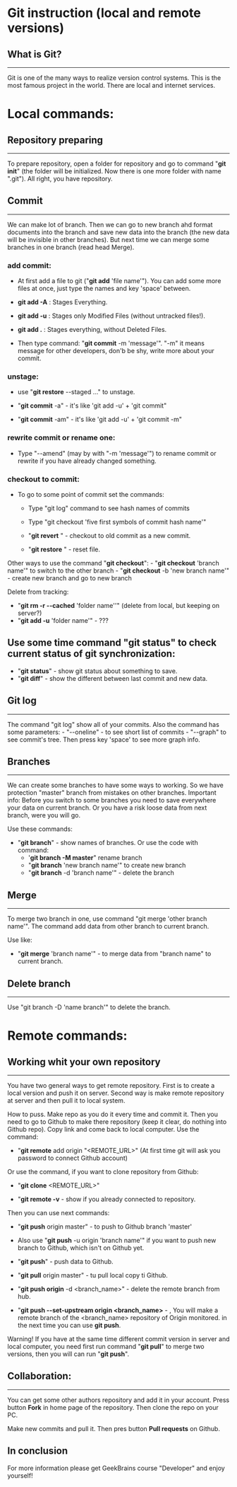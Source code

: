# Git instruction (local and remote versions)


## What is Git?
---

Git is one of the many ways to realize version control systems. This is the most famous project in the world. There are local and internet services.

# Local commands:

## Repository preparing
---

To prepare repository, open a folder for repository and go to command "**git init**" (the folder will be initialized. Now there is one more folder with name ".git"). All right, you have repository.


## Commit
---

We can make lot of branch. Then we can go to new branch ahd format documents into the branch and save new data into the branch (the new data will be invisible in other branches). But next time we can merge some branches in one branch (read head Merge).
### add commit:
- At first add a file to git ("**git add** 'file name'"). You  can add some more files at once, just type the names and key 'space' between.
- **git add -A** : Stages Everything.
- **git add -u** : Stages only Modified Files (without untracked files!).
- **git add .** : Stages everything, without Deleted Files.

- Then type command: "**git commit** -m 'message'". "-m" it means message for other developers, don'b be shy, write more about your commit.
### unstage:
- use "**git restore** --staged <file>..." to unstage.

- "**git commit** -a" - it's like 'git add -u' + 'git commit"
- "**git commit** -am" - it's like 'git add -u' + 'git commit -m"

### rewrite commit or rename one:
- Type "--amend" (may by with "-m 'message'") to rename commit or rewrite if you have already changed something.


### checkout to commit:
- To go to some point of commit set the commands:
    - Type "git log" command to see hash names of commits
    - Type "git checkout 'five first symbols of commit hash name'"

    - "**git revert** <hash>" - checkout to old commit as a new commit.

    - "**git restore** <file>" - reset file.

Other ways to use the command "**git checkout**":
    - "**git checkout** 'branch name'" to switch to the other branch
    - "**git checkout** -b 'new branch name'" - create new branch and go to new branch

Delete from tracking:
- "**git rm -r --cached** 'folder name''" (delete from local, but keeping on server?)
- "**git add -u** 'folder name'" - ???


## Use some time command "**git status**" to check current status of git synchronization:
- "**git status**" - show git status about something to save.
- "**git diff**" - show the different between last commit and new data.


## Git log
---

The command "git log" show all of your commits. Also the command has some parameters:
    - "--oneline" - to see short list of commits
    - "--graph" to see commit's tree. Then press key 'space' to see more graph info.


## Branches
---

We can create some branches to have some ways to working. So we have protection "master" branch from mistakes on other branches.
    Important info:
    Before you switch to some branches you need to save everywhere your data on current branch. Or you have a risk loose data from next branch, were you will go.

Use these commands:

- "**git branch**" - show names of branches. Or use the code with command:
    - '**git branch -M master**" rename branch
    - "**git branch** 'new branch name'" to create new branch
    - "**git branch** -d 'branch name'" - delete the branch


## Merge
---

To merge two branch in one, use command "git merge 'other branch name'". The command add data from other branch to current branch.

Use like:
- "**git merge** 'branch name'" - to merge data from "branch name" to current branch.


## Delete branch
---

Use "git branch -D 'name branch'" to delete the branch.


# Remote commands:

## Working whit your own repository
---

You have two general ways to get remote repository. First is to create a local version and push it on server. Second way is make remote repository at server and then pull it to local system.

How to puss.
Make repo as you do it  every time and commit it.
Then you need to go to Github to make there repository (keep it clear, do nothing into Github repo). Copy link and come back to local computer.
Use the command:

- "**git remote** add origin  "<REMOTE_URL>" (At first time git will ask you password to connect Github account)

Or use the command, if you want to clone repository from Github:

- "**git clone** <REMOTE_URL>"

- "**git remote -v** - show if you already connected to repository.

Then you can use next commands:

- "**git push** origin master" - to push to Github branch 'master'
- Also use "**git push** -u origin 'branch name'" if you want to push new branch to Github, which isn't on Github yet.
- "**git push**" - push data to Github.
- "**git pull** origin master" - tu pull local copy ti Github.
- "**git push origin** -d <branch_name>" - delete the remote branch from hub.

- "**git push --set-upstream origin <branch_name>** - , You will make a remote branch of the <branch_name> repository of Origin monitored. in the next time you can use **git push**.

Warning!
If you have at the same time different commit version in server and local computer, you need first run command "**git pull**" to merge two versions, then you will can run "**git push**".



## Collaboration:
---

You can get some other authors repository and add it in your account. Press button **Fork** in home page of the repository. Then clone the repo on your PC.

Make new commits and pull it. Then pres button **Pull requests** on Github.


In conclusion
---

For more information please get GeekBrains course "Developer" and enjoy yourself!

